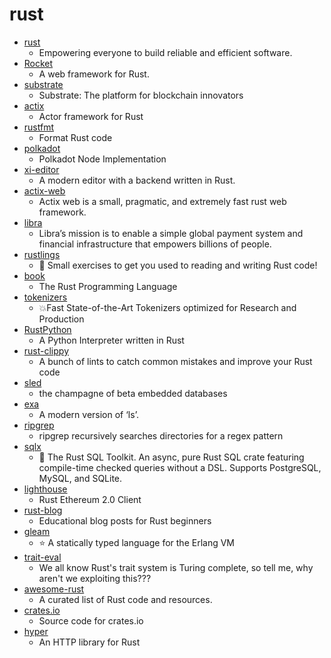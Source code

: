 # rust
- [rust](https://github.com/rust-lang/rust)
  - Empowering everyone to build reliable and efficient software.
- [Rocket](https://github.com/SergioBenitez/Rocket)
  - A web framework for Rust.
- [substrate](https://github.com/paritytech/substrate)
  - Substrate: The platform for blockchain innovators
- [actix](https://github.com/actix/actix)
  - Actor framework for Rust
- [rustfmt](https://github.com/rust-lang/rustfmt)
  - Format Rust code
- [polkadot](https://github.com/paritytech/polkadot)
  - Polkadot Node Implementation
- [xi-editor](https://github.com/xi-editor/xi-editor)
  - A modern editor with a backend written in Rust.
- [actix-web](https://github.com/actix/actix-web)
  - Actix web is a small, pragmatic, and extremely fast rust web framework.
- [libra](https://github.com/libra/libra)
  - Libra’s mission is to enable a simple global payment system and financial infrastructure that empowers billions of people.
- [rustlings](https://github.com/rust-lang/rustlings)
  - 🦀 Small exercises to get you used to reading and writing Rust code!
- [book](https://github.com/rust-lang/book)
  - The Rust Programming Language
- [tokenizers](https://github.com/huggingface/tokenizers)
  - 💥Fast State-of-the-Art Tokenizers optimized for Research and Production
- [RustPython](https://github.com/RustPython/RustPython)
  - A Python Interpreter written in Rust
- [rust-clippy](https://github.com/rust-lang/rust-clippy)
  - A bunch of lints to catch common mistakes and improve your Rust code
- [sled](https://github.com/spacejam/sled)
  - the champagne of beta embedded databases
- [exa](https://github.com/ogham/exa)
  - A modern version of ‘ls’.
- [ripgrep](https://github.com/BurntSushi/ripgrep)
  - ripgrep recursively searches directories for a regex pattern
- [sqlx](https://github.com/launchbadge/sqlx)
  - 🧰 The Rust SQL Toolkit. An async, pure Rust SQL crate featuring compile-time checked queries without a DSL. Supports PostgreSQL, MySQL, and SQLite.
- [lighthouse](https://github.com/sigp/lighthouse)
  - Rust Ethereum 2.0 Client
- [rust-blog](https://github.com/pretzelhammer/rust-blog)
  - Educational blog posts for Rust beginners
- [gleam](https://github.com/gleam-lang/gleam)
  - ⭐️ A statically typed language for the Erlang VM
- [trait-eval](https://github.com/doctorn/trait-eval)
  - We all know Rust's trait system is Turing complete, so tell me, why aren't we exploiting this???
- [awesome-rust](https://github.com/rust-unofficial/awesome-rust)
  - A curated list of Rust code and resources.
- [crates.io](https://github.com/rust-lang/crates.io)
  - Source code for crates.io
- [hyper](https://github.com/hyperium/hyper)
  - An HTTP library for Rust
